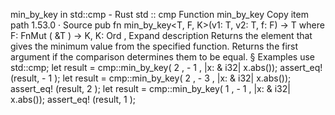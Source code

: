 min_by_key in std::cmp - Rust
std
::
cmp
Function
min_by_key
Copy item path
1.53.0
·
Source
pub fn min_by_key<T, F, K>(v1: T, v2: T, f: F) -> T
where
    F:
FnMut
(
&T
) -> K,
    K:
Ord
,
Expand description
Returns the element that gives the minimum value from the specified function.
Returns the first argument if the comparison determines them to be equal.
§
Examples
use
std::cmp;
let
result = cmp::min_by_key(
2
, -
1
, |x:
&
i32| x.abs());
assert_eq!
(result, -
1
);
let
result = cmp::min_by_key(
2
, -
3
, |x:
&
i32| x.abs());
assert_eq!
(result,
2
);
let
result = cmp::min_by_key(
1
, -
1
, |x:
&
i32| x.abs());
assert_eq!
(result,
1
);